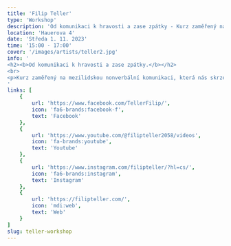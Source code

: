 ```yaml
---
title: 'Filip Teller'
type: 'Workshop'
description: 'Od komunikaci k hravosti a zase zpátky - Kurz zaměřený na mezilidskou nonverbální komunikaci'
location: 'Hauerova 4'
date: 'Středa 1. 11. 2023'
time: '15:00 - 17:00'
cover: '/images/artists/teller2.jpg'
info: '
<h2><b>Od komunikaci k hravosti a zase zpátky.</b></h2>
<br>
<p>Kurz zaměřený na mezilidskou nonverbální komunikaci, která nás skrze pozornost přivede k osobní hravosti a autenticitě. Délka trvání 2 hodiny. Lektor kurzu stand up komik a zdravotní klaun Filip Teller.<p>
'
links: [
    {
        url: 'https://www.facebook.com/TellerFilip/',
        icon: 'fa6-brands:facebook-f',
        text: 'Facebook'
    },
    {
        url: 'https://www.youtube.com/@filipteller2058/videos',
        icon: 'fa-brands:youtube',
        text: 'Youtube'
    },
    {
        url: 'https://www.instagram.com/filipteller/?hl=cs/',
        icon: 'fa6-brands:instagram',
        text: 'Instagram'
    },
    {
        url: 'https://filipteller.com/',
        icon: 'mdi:web',
        text: 'Web'
    }
]
slug: teller-workshop
---
```


